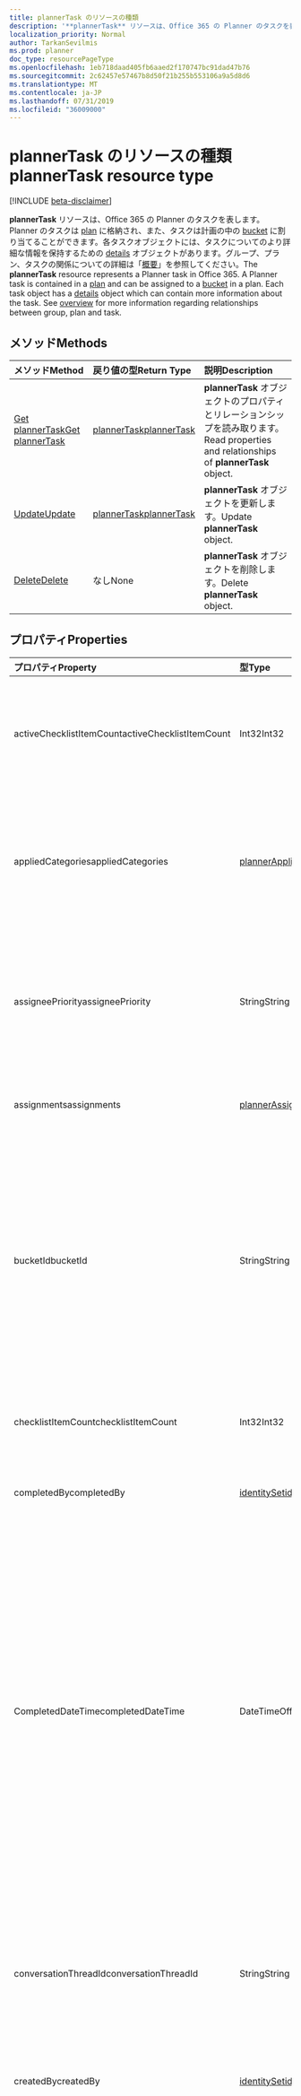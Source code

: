 ```yaml
---
title: plannerTask のリソースの種類
description: '**plannerTask** リソースは、Office 365 の Planner のタスクを表します。Planner のタスクは plan に格納され、また、タスクは計画の中の bucket に割り当てることができます。各タスクオブジェクトには、タスクについてのより詳細な情報を保持するための details オブジェクトがあります。グループ、プラン、タスクの関係についての詳細は「概要」を参照してください。'
localization_priority: Normal
author: TarkanSevilmis
ms.prod: planner
doc_type: resourcePageType
ms.openlocfilehash: 1eb718daad405fb6aaed2f170747bc91dad47b76
ms.sourcegitcommit: 2c62457e57467b8d50f21b255b553106a9a5d8d6
ms.translationtype: MT
ms.contentlocale: ja-JP
ms.lasthandoff: 07/31/2019
ms.locfileid: "36009000"
---
```

# <a name="plannertask-resource-type"></a><span data-ttu-id="9fcd6-106">plannerTask のリソースの種類</span><span class="sxs-lookup"><span data-stu-id="9fcd6-106">plannerTask resource type</span></span>

[!INCLUDE [beta-disclaimer](../../includes/beta-disclaimer.md)]

<span data-ttu-id="9fcd6-p102">**plannerTask** リソースは、Office 365 の Planner のタスクを表します。Planner のタスクは [plan](plannerplan.md) に格納され、また、タスクは計画の中の [bucket](plannerbucket.md) に割り当てることができます。各タスクオブジェクトには、タスクについてのより詳細な情報を保持するための [details](plannertaskdetails.md) オブジェクトがあります。グループ、プラン、タスクの関係についての詳細は「[概要](planner-overview.md)」を参照してください。</span><span class="sxs-lookup"><span data-stu-id="9fcd6-p102">The **plannerTask** resource represents a Planner task in Office 365. A Planner task is contained in a [plan](plannerplan.md) and can be assigned to a [bucket](plannerbucket.md) in a plan. Each task object has a [details](plannertaskdetails.md) object which can contain more information about the task. See [overview](planner-overview.md) for more information regarding relationships between group, plan and task.</span></span>


## <a name="methods"></a><span data-ttu-id="9fcd6-111">メソッド</span><span class="sxs-lookup"><span data-stu-id="9fcd6-111">Methods</span></span>

| <span data-ttu-id="9fcd6-112">メソッド</span><span class="sxs-lookup"><span data-stu-id="9fcd6-112">Method</span></span>           | <span data-ttu-id="9fcd6-113">戻り値の型</span><span class="sxs-lookup"><span data-stu-id="9fcd6-113">Return Type</span></span>    |<span data-ttu-id="9fcd6-114">説明</span><span class="sxs-lookup"><span data-stu-id="9fcd6-114">Description</span></span>|
|:---------------|:--------|:----------|
|[<span data-ttu-id="9fcd6-115">Get plannerTask</span><span class="sxs-lookup"><span data-stu-id="9fcd6-115">Get plannerTask</span></span>](../api/plannertask-get.md) | [<span data-ttu-id="9fcd6-116">plannerTask</span><span class="sxs-lookup"><span data-stu-id="9fcd6-116">plannerTask</span></span>](plannertask.md) |<span data-ttu-id="9fcd6-117">**plannerTask** オブジェクトのプロパティとリレーションシップを読み取ります。</span><span class="sxs-lookup"><span data-stu-id="9fcd6-117">Read properties and relationships of **plannerTask** object.</span></span>|
|[<span data-ttu-id="9fcd6-118">Update</span><span class="sxs-lookup"><span data-stu-id="9fcd6-118">Update</span></span>](../api/plannertask-update.md) | [<span data-ttu-id="9fcd6-119">plannerTask</span><span class="sxs-lookup"><span data-stu-id="9fcd6-119">plannerTask</span></span>](plannertask.md) |<span data-ttu-id="9fcd6-120">**plannerTask** オブジェクトを更新します。</span><span class="sxs-lookup"><span data-stu-id="9fcd6-120">Update **plannerTask** object.</span></span> |
|[<span data-ttu-id="9fcd6-121">Delete</span><span class="sxs-lookup"><span data-stu-id="9fcd6-121">Delete</span></span>](../api/plannertask-delete.md) | <span data-ttu-id="9fcd6-122">なし</span><span class="sxs-lookup"><span data-stu-id="9fcd6-122">None</span></span> |<span data-ttu-id="9fcd6-123">**plannerTask** オブジェクトを削除します。</span><span class="sxs-lookup"><span data-stu-id="9fcd6-123">Delete **plannerTask** object.</span></span> |

## <a name="properties"></a><span data-ttu-id="9fcd6-124">プロパティ</span><span class="sxs-lookup"><span data-stu-id="9fcd6-124">Properties</span></span>
| <span data-ttu-id="9fcd6-125">プロパティ</span><span class="sxs-lookup"><span data-stu-id="9fcd6-125">Property</span></span>     | <span data-ttu-id="9fcd6-126">型</span><span class="sxs-lookup"><span data-stu-id="9fcd6-126">Type</span></span>   |<span data-ttu-id="9fcd6-127">説明</span><span class="sxs-lookup"><span data-stu-id="9fcd6-127">Description</span></span>|
|:---------------|:--------|:----------|
|<span data-ttu-id="9fcd6-128">activeChecklistItemCount</span><span class="sxs-lookup"><span data-stu-id="9fcd6-128">activeChecklistItemCount</span></span>|<span data-ttu-id="9fcd6-129">Int32</span><span class="sxs-lookup"><span data-stu-id="9fcd6-129">Int32</span></span>|<span data-ttu-id="9fcd6-130">チェックリストの項目数。値が `false` である場合は、不完全な項目があることを示します。</span><span class="sxs-lookup"><span data-stu-id="9fcd6-130">Number of checklist items with value set to `false`, representing incomplete items.</span></span>|
|<span data-ttu-id="9fcd6-131">appliedCategories</span><span class="sxs-lookup"><span data-stu-id="9fcd6-131">appliedCategories</span></span>|[<span data-ttu-id="9fcd6-132">plannerAppliedCategories</span><span class="sxs-lookup"><span data-stu-id="9fcd6-132">plannerAppliedCategories</span></span>](plannerappliedcategories.md)|<span data-ttu-id="9fcd6-p103">タスクが適用されているカテゴリ。可能な値については、「[適用されるカテゴリ](plannerappliedcategories.md)」を参照してください。</span><span class="sxs-lookup"><span data-stu-id="9fcd6-p103">The categories to which the task has been applied. See [applied Categories](plannerappliedcategories.md) for possible values.</span></span>|
|<span data-ttu-id="9fcd6-135">assigneePriority</span><span class="sxs-lookup"><span data-stu-id="9fcd6-135">assigneePriority</span></span>|<span data-ttu-id="9fcd6-136">String</span><span class="sxs-lookup"><span data-stu-id="9fcd6-136">String</span></span>|<span data-ttu-id="9fcd6-p104">リスト ビューでこの種類の項目の順序付けに使用するヒント。形式は[ここ](planner-order-hint-format.md)の説明に従って定義されます。</span><span class="sxs-lookup"><span data-stu-id="9fcd6-p104">Hint used to order items of this type in a list view. The format is defined as outlined [here](planner-order-hint-format.md).</span></span>|
|<span data-ttu-id="9fcd6-139">assignments</span><span class="sxs-lookup"><span data-stu-id="9fcd6-139">assignments</span></span>|[<span data-ttu-id="9fcd6-140">plannerAssignments</span><span class="sxs-lookup"><span data-stu-id="9fcd6-140">plannerAssignments</span></span>](plannerassignments.md)|<span data-ttu-id="9fcd6-141">タスクが割り当てられている一連の担当者。</span><span class="sxs-lookup"><span data-stu-id="9fcd6-141">The set of assignees the task is assigned to.</span></span>|
|<span data-ttu-id="9fcd6-142">bucketId</span><span class="sxs-lookup"><span data-stu-id="9fcd6-142">bucketId</span></span>|<span data-ttu-id="9fcd6-143">String</span><span class="sxs-lookup"><span data-stu-id="9fcd6-143">String</span></span>|<span data-ttu-id="9fcd6-144">タスクが属しているバケット ID。</span><span class="sxs-lookup"><span data-stu-id="9fcd6-144">Bucket ID to which the task belongs.</span></span> <span data-ttu-id="9fcd6-145">バケットは、タスクが存在している計画に含まれている必要があります。</span><span class="sxs-lookup"><span data-stu-id="9fcd6-145">The bucket needs to be in the plan that the task is in.</span></span> <span data-ttu-id="9fcd6-146">28 文字長で、大文字と小文字の区別があります。</span><span class="sxs-lookup"><span data-stu-id="9fcd6-146">It is 28 characters long and case-sensitive.</span></span> <span data-ttu-id="9fcd6-147">[書式検証](tasks-identifiers-disclaimer.md)はサービスによって行われます。</span><span class="sxs-lookup"><span data-stu-id="9fcd6-147">[Format validation](tasks-identifiers-disclaimer.md) is done on the service.</span></span> |
|<span data-ttu-id="9fcd6-148">checklistItemCount</span><span class="sxs-lookup"><span data-stu-id="9fcd6-148">checklistItemCount</span></span>|<span data-ttu-id="9fcd6-149">Int32</span><span class="sxs-lookup"><span data-stu-id="9fcd6-149">Int32</span></span>|<span data-ttu-id="9fcd6-150">タスクに存在するチェックリストの項目の数です。</span><span class="sxs-lookup"><span data-stu-id="9fcd6-150">Number of checklist items that are present on the task.</span></span>|
|<span data-ttu-id="9fcd6-151">completedBy</span><span class="sxs-lookup"><span data-stu-id="9fcd6-151">completedBy</span></span>|[<span data-ttu-id="9fcd6-152">identitySet</span><span class="sxs-lookup"><span data-stu-id="9fcd6-152">identitySet</span></span>](identityset.md)|<span data-ttu-id="9fcd6-153">タスクを完了したユーザーの ID。</span><span class="sxs-lookup"><span data-stu-id="9fcd6-153">Identity of the user that completed the task.</span></span>|
|<span data-ttu-id="9fcd6-154">CompletedDateTime</span><span class="sxs-lookup"><span data-stu-id="9fcd6-154">completedDateTime</span></span>|<span data-ttu-id="9fcd6-155">DateTimeOffset</span><span class="sxs-lookup"><span data-stu-id="9fcd6-155">DateTimeOffset</span></span>|<span data-ttu-id="9fcd6-p106">読み取り専用。タスクの `'percentComplete'` が `'100'` にセットされる日時。Timestamp 型は、ISO 8601 形式を使用して日付と時刻の情報を表し、必ず UTC 時間です。たとえば、2014 年 1 月 1 日午前 0 時 (UTC) は、次のようになります。`'2014-01-01T00:00:00Z'`</span><span class="sxs-lookup"><span data-stu-id="9fcd6-p106">Read-only. Date and time at which the `'percentComplete'` of the task is set to `'100'`. The Timestamp type represents date and time information using ISO 8601 format and is always in UTC time. For example, midnight UTC on Jan 1, 2014 would look like this: `'2014-01-01T00:00:00Z'`</span></span>|
|<span data-ttu-id="9fcd6-160">conversationThreadId</span><span class="sxs-lookup"><span data-stu-id="9fcd6-160">conversationThreadId</span></span>|<span data-ttu-id="9fcd6-161">String</span><span class="sxs-lookup"><span data-stu-id="9fcd6-161">String</span></span>|<span data-ttu-id="9fcd6-p107">タスク内の会話のスレッド ID。これは、グループ内に作成された会話スレッド オブジェクトの ID です。</span><span class="sxs-lookup"><span data-stu-id="9fcd6-p107">Thread ID of the conversation on the task. This is the ID of the conversation thread object created in the group.</span></span>|
|<span data-ttu-id="9fcd6-164">createdBy</span><span class="sxs-lookup"><span data-stu-id="9fcd6-164">createdBy</span></span>|[<span data-ttu-id="9fcd6-165">identitySet</span><span class="sxs-lookup"><span data-stu-id="9fcd6-165">identitySet</span></span>](identityset.md)|<span data-ttu-id="9fcd6-166">タスクを作成したユーザーの ID。</span><span class="sxs-lookup"><span data-stu-id="9fcd6-166">Identity of the user that created the task.</span></span>|
|<span data-ttu-id="9fcd6-167">createdDateTime</span><span class="sxs-lookup"><span data-stu-id="9fcd6-167">createdDateTime</span></span>|<span data-ttu-id="9fcd6-168">DateTimeOffset</span><span class="sxs-lookup"><span data-stu-id="9fcd6-168">DateTimeOffset</span></span>|<span data-ttu-id="9fcd6-p108">読み取り専用。タスクが作成された日時。Timestamp 型は、ISO 8601 形式を使用して日付と時刻の情報を表し、必ず UTC 時間です。たとえば、2014 年 1 月 1 日午前 0 時 (UTC) は、次のようになります。`'2014-01-01T00:00:00Z'`</span><span class="sxs-lookup"><span data-stu-id="9fcd6-p108">Read-only. Date and time at which the task is created. The Timestamp type represents date and time information using ISO 8601 format and is always in UTC time. For example, midnight UTC on Jan 1, 2014 would look like this: `'2014-01-01T00:00:00Z'`</span></span>|
|<span data-ttu-id="9fcd6-173">dueDateTime</span><span class="sxs-lookup"><span data-stu-id="9fcd6-173">dueDateTime</span></span>|<span data-ttu-id="9fcd6-174">DateTimeOffset</span><span class="sxs-lookup"><span data-stu-id="9fcd6-174">DateTimeOffset</span></span>|<span data-ttu-id="9fcd6-p109">タスクが期限切れになる日時。Timestamp 型は、ISO 8601 形式を使用して日付と時刻の情報を表し、必ず UTC 時間です。たとえば、2014 年 1 月 1 日午前 0 時 (UTC) は、次のようになります。`'2014-01-01T00:00:00Z'`</span><span class="sxs-lookup"><span data-stu-id="9fcd6-p109">Date and time at which the task is due. The Timestamp type represents date and time information using ISO 8601 format and is always in UTC time. For example, midnight UTC on Jan 1, 2014 would look like this: `'2014-01-01T00:00:00Z'`</span></span>|
|<span data-ttu-id="9fcd6-178">hasDescription</span><span class="sxs-lookup"><span data-stu-id="9fcd6-178">hasDescription</span></span>|<span data-ttu-id="9fcd6-179">Boolean</span><span class="sxs-lookup"><span data-stu-id="9fcd6-179">Boolean</span></span>|<span data-ttu-id="9fcd6-p110">読み取り専用。タスクの details オブジェクトが保持する説明が空でない場合、値は `true` になり、そうでない場合は `false` になります。</span><span class="sxs-lookup"><span data-stu-id="9fcd6-p110">Read-only. Value is `true` if the details object of the task has a non-empty description and `false` otherwise.</span></span>|
|<span data-ttu-id="9fcd6-182">id</span><span class="sxs-lookup"><span data-stu-id="9fcd6-182">id</span></span>|<span data-ttu-id="9fcd6-183">String</span><span class="sxs-lookup"><span data-stu-id="9fcd6-183">String</span></span>|<span data-ttu-id="9fcd6-184">読み取り専用。</span><span class="sxs-lookup"><span data-stu-id="9fcd6-184">Read-only.</span></span> <span data-ttu-id="9fcd6-185">タスクの ID。</span><span class="sxs-lookup"><span data-stu-id="9fcd6-185">ID of the task.</span></span> <span data-ttu-id="9fcd6-186">28 文字長で、大文字と小文字の区別があります。</span><span class="sxs-lookup"><span data-stu-id="9fcd6-186">It is 28 characters long and case-sensitive.</span></span> <span data-ttu-id="9fcd6-187">[書式検証](tasks-identifiers-disclaimer.md)はサービスによって行われます。</span><span class="sxs-lookup"><span data-stu-id="9fcd6-187">[Format validation](tasks-identifiers-disclaimer.md) is done on the service.</span></span>|
|<span data-ttu-id="9fcd6-188">orderHint</span><span class="sxs-lookup"><span data-stu-id="9fcd6-188">orderHint</span></span>|<span data-ttu-id="9fcd6-189">String</span><span class="sxs-lookup"><span data-stu-id="9fcd6-189">String</span></span>|<span data-ttu-id="9fcd6-p112">リスト ビューでこの種類の項目の順序付けに使用するヒント。形式は[ここ](planner-order-hint-format.md)の説明に従って定義されます。</span><span class="sxs-lookup"><span data-stu-id="9fcd6-p112">Hint used to order items of this type in a list view. The format is defined as outlined [here](planner-order-hint-format.md).</span></span>|
|<span data-ttu-id="9fcd6-192">percentComplete</span><span class="sxs-lookup"><span data-stu-id="9fcd6-192">percentComplete</span></span>|<span data-ttu-id="9fcd6-193">Int32</span><span class="sxs-lookup"><span data-stu-id="9fcd6-193">Int32</span></span>|<span data-ttu-id="9fcd6-p113">タスクの完了の割合。`100` に設定すると、タスクが完了したと見なされます。</span><span class="sxs-lookup"><span data-stu-id="9fcd6-p113">Percentage of task completion. When set to `100`, the task is considered completed.</span></span> |
|<span data-ttu-id="9fcd6-196">planId</span><span class="sxs-lookup"><span data-stu-id="9fcd6-196">planId</span></span>|<span data-ttu-id="9fcd6-197">String</span><span class="sxs-lookup"><span data-stu-id="9fcd6-197">String</span></span>|<span data-ttu-id="9fcd6-198">タスクが属している計画 ID。</span><span class="sxs-lookup"><span data-stu-id="9fcd6-198">Plan ID to which the task belongs.</span></span>|
|<span data-ttu-id="9fcd6-199">previewType</span><span class="sxs-lookup"><span data-stu-id="9fcd6-199">previewType</span></span>|<span data-ttu-id="9fcd6-200">String</span><span class="sxs-lookup"><span data-stu-id="9fcd6-200">String</span></span>|<span data-ttu-id="9fcd6-201">タスクに表示されるプレビューの種類を設定します。</span><span class="sxs-lookup"><span data-stu-id="9fcd6-201">This sets the type of preview that shows up on the task.</span></span> <span data-ttu-id="9fcd6-202">可能な値は、`automatic`、`noPreview`、`checklist`、`description`、`reference` です。</span><span class="sxs-lookup"><span data-stu-id="9fcd6-202">Possible values are: `automatic`, `noPreview`, `checklist`, `description`, `reference`.</span></span>|
|<span data-ttu-id="9fcd6-203">referenceCount</span><span class="sxs-lookup"><span data-stu-id="9fcd6-203">referenceCount</span></span>|<span data-ttu-id="9fcd6-204">Int32</span><span class="sxs-lookup"><span data-stu-id="9fcd6-204">Int32</span></span>|<span data-ttu-id="9fcd6-205">タスクに上に存在している外部への参照の数。</span><span class="sxs-lookup"><span data-stu-id="9fcd6-205">Number of external references that exist on the task.</span></span>|
|<span data-ttu-id="9fcd6-206">startDateTime</span><span class="sxs-lookup"><span data-stu-id="9fcd6-206">startDateTime</span></span>|<span data-ttu-id="9fcd6-207">DateTimeOffset</span><span class="sxs-lookup"><span data-stu-id="9fcd6-207">DateTimeOffset</span></span>|<span data-ttu-id="9fcd6-p115">タスクが開始される日時。Timestamp 型は、ISO 8601 形式を使用して日付と時刻の情報を表し、必ず UTC 時間です。たとえば、2014 年 1 月 1 日午前 0 時 (UTC) は、次のようになります。`'2014-01-01T00:00:00Z'`</span><span class="sxs-lookup"><span data-stu-id="9fcd6-p115">Date and time at which the task starts. The Timestamp type represents date and time information using ISO 8601 format and is always in UTC time. For example, midnight UTC on Jan 1, 2014 would look like this: `'2014-01-01T00:00:00Z'`</span></span>|
|<span data-ttu-id="9fcd6-211">title</span><span class="sxs-lookup"><span data-stu-id="9fcd6-211">title</span></span>|<span data-ttu-id="9fcd6-212">String</span><span class="sxs-lookup"><span data-stu-id="9fcd6-212">String</span></span>|<span data-ttu-id="9fcd6-213">タスクのタイトル。</span><span class="sxs-lookup"><span data-stu-id="9fcd6-213">Title of the task.</span></span>|

## <a name="relationships"></a><span data-ttu-id="9fcd6-214">リレーションシップ</span><span class="sxs-lookup"><span data-stu-id="9fcd6-214">Relationships</span></span>
| <span data-ttu-id="9fcd6-215">リレーションシップ</span><span class="sxs-lookup"><span data-stu-id="9fcd6-215">Relationship</span></span> | <span data-ttu-id="9fcd6-216">型</span><span class="sxs-lookup"><span data-stu-id="9fcd6-216">Type</span></span>   |<span data-ttu-id="9fcd6-217">説明</span><span class="sxs-lookup"><span data-stu-id="9fcd6-217">Description</span></span>|
|:---------------|:--------|:----------|
|<span data-ttu-id="9fcd6-218">assignedToTaskBoardFormat</span><span class="sxs-lookup"><span data-stu-id="9fcd6-218">assignedToTaskBoardFormat</span></span>|[<span data-ttu-id="9fcd6-219">plannerAssignedToTaskBoardTaskFormat</span><span class="sxs-lookup"><span data-stu-id="9fcd6-219">plannerAssignedToTaskBoardTaskFormat</span></span>](plannerassignedtotaskboardtaskformat.md)| <span data-ttu-id="9fcd6-p116">読み取り専用。Null 許容型。assignedTo 別にグループ化されるときに、タスク ボード ビューにタスクを正しくレンダリングするために使用されます。</span><span class="sxs-lookup"><span data-stu-id="9fcd6-p116">Read-only. Nullable. Used to render the task correctly in the task board view when grouped by assignedTo.</span></span>|
|<span data-ttu-id="9fcd6-223">bucketTaskBoardFormat</span><span class="sxs-lookup"><span data-stu-id="9fcd6-223">bucketTaskBoardFormat</span></span>|[<span data-ttu-id="9fcd6-224">plannerBucketTaskBoardTaskFormat</span><span class="sxs-lookup"><span data-stu-id="9fcd6-224">plannerBucketTaskBoardTaskFormat</span></span>](plannerbuckettaskboardtaskformat.md)| <span data-ttu-id="9fcd6-p117">読み取り専用。Null 許容型。バケット別にグループ化されるときに、タスク ボード ビューにタスクを正しくレンダリングするために使用されます。</span><span class="sxs-lookup"><span data-stu-id="9fcd6-p117">Read-only. Nullable. Used to render the task correctly in the task board view when grouped by bucket.</span></span>|
|<span data-ttu-id="9fcd6-228">詳細</span><span class="sxs-lookup"><span data-stu-id="9fcd6-228">details</span></span>|[<span data-ttu-id="9fcd6-229">plannerTaskDetails</span><span class="sxs-lookup"><span data-stu-id="9fcd6-229">plannerTaskDetails</span></span>](plannertaskdetails.md)| <span data-ttu-id="9fcd6-p118">読み取り専用。Null 許容型。タスクに関する追加の詳細。</span><span class="sxs-lookup"><span data-stu-id="9fcd6-p118">Read-only. Nullable. Additional details about the task.</span></span>|
|<span data-ttu-id="9fcd6-233">progressTaskBoardFormat</span><span class="sxs-lookup"><span data-stu-id="9fcd6-233">progressTaskBoardFormat</span></span>|[<span data-ttu-id="9fcd6-234">plannerProgressTaskBoardTaskFormat</span><span class="sxs-lookup"><span data-stu-id="9fcd6-234">plannerProgressTaskBoardTaskFormat</span></span>](plannerprogresstaskboardtaskformat.md)| <span data-ttu-id="9fcd6-p119">読み取り専用。Null 許容型。進捗状態別にグループ化されるときに、タスク ボード ビューにタスクを正しくレンダリングするために使用されます。</span><span class="sxs-lookup"><span data-stu-id="9fcd6-p119">Read-only. Nullable. Used to render the task correctly in the task board view when grouped by progress.</span></span>|

## <a name="json-representation"></a><span data-ttu-id="9fcd6-238">JSON 表記</span><span class="sxs-lookup"><span data-stu-id="9fcd6-238">JSON representation</span></span>
<span data-ttu-id="9fcd6-239">以下は、リソースの JSON 表記です。</span><span class="sxs-lookup"><span data-stu-id="9fcd6-239">Here is a JSON representation of the resource.</span></span>

<!-- {
  "blockType": "resource",
  "optionalProperties": [

  ],
  "keyProperty": "id",
  "baseType":"microsoft.graph.entity",  
  "@odata.type": "microsoft.graph.plannerTask"
}-->

```json
{
  "activeChecklistItemCount": 1024,
  "appliedCategories": {"@odata.type": "microsoft.graph.plannerAppliedCategories"},
  "assigneePriority": "String",
  "assignments": {"@odata.type": "microsoft.graph.plannerAssignments"},
  "bucketId": "String",
  "checklistItemCount": 1024,
  "completedBy": {"@odata.type": "microsoft.graph.identitySet"},
  "completedDateTime": "String (timestamp)",
  "conversationThreadId": "String",
  "createdBy": {"@odata.type": "microsoft.graph.identitySet"},
  "createdDateTime": "String (timestamp)",
  "dueDateTime": "String (timestamp)",
  "hasDescription": true,
  "id": "String (identifier)",
  "orderHint": "String",
  "percentComplete": 1024,
  "planId": "String",
  "previewType": "String",
  "referenceCount": 1024,
  "startDateTime": "String (timestamp)",
  "title": "String"
}

```

<!-- uuid: 8fcb5dbc-d5aa-4681-8e31-b001d5168d79
2015-10-25 14:57:30 UTC -->
<!--
{
  "type": "#page.annotation",
  "description": "plannerTask resource",
  "keywords": "",
  "section": "documentation",
  "tocPath": "",
  "suppressions": []
}
-->
